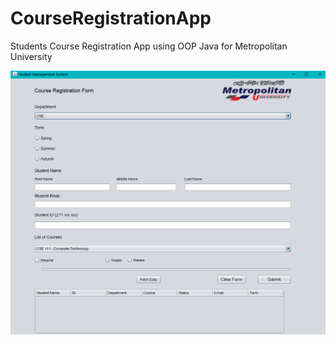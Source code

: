 # CourseRegistrationApp
 Students Course Registration App using OOP Java for Metropolitan University 
 
 <img src="DemoView.png">
